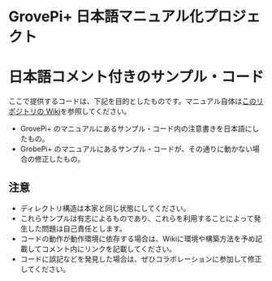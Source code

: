 # GrovePi+ 日本語マニュアル化プロジェクト

# 日本語コメント付きのサンプル・コード
ここで提供するコードは、下記を目的としたものです。マニュアル自体は[このリポジトリの Wiki](https://github.com/KEINOS/GrovePi-Japanese-Manual/wiki)を参照してください。

+ GrovePi+ のマニュアルにあるサンプル・コード内の注意書きを日本語にしたもの。
+ GrobePi+ のマニュアルにあるサンプル・コードが、その通りに動かない場合の修正したもの。


## 注意
+ ディレクトリ構造は本家と同じ状態にしてください。
+ これらサンプルは有志によるものであり、これらを利用することによって発生した問題は自己責任とします。
+ コードの動作が動作環境に依存する場合は、Wikiに環境や構築方法を予め記載してコメント内にリンクを記載してください。
+ コードに誤記などを発見した場合は、ぜひコラボレーションに参加して修正してください。




